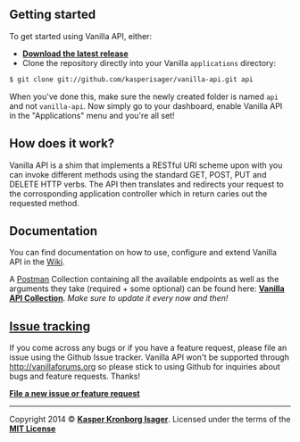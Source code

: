 ## Getting started

To get started using Vanilla API, either:

* [__Download the latest release__](https://github.com/kasperisager/vanilla-api/archive/master.zip)
* Clone the repository directly into your Vanilla `applications` directory:

```sh
$ git clone git://github.com/kasperisager/vanilla-api.git api
```

When you've done this, make sure the newly created folder is named `api` and not `vanilla-api`. Now simply go to your dashboard, enable Vanilla API in the "Applications" menu and you're all set!


## How does it work?

Vanilla API is a shim that implements a RESTful URI scheme upon with you can invoke different methods using the standard GET, POST, PUT and DELETE HTTP verbs. The API then translates and redirects your request to the corrosponding application controller which in return caries out the requested method.


## Documentation

You can find documentation on how to use, configure and extend Vanilla API in the [Wiki](https://github.com/kasperisager/vanilla-api/wiki).

A [Postman](http://getpostman.com) Collection containing all the available endpoints as well as the arguments they take (required + some optional) can be found here: [__Vanilla API Collection__](https://www.getpostman.com/collections/88c667ea752bc4f0186e). _Make sure to update it every now and then!_


## [Issue tracking](https://github.com/kasperisager/vanilla-api/issues)
If you come across any bugs or if you have a feature request, please file an issue using the Github Issue tracker. Vanilla API won't be supported through http://vanillaforums.org so please stick to using Github for inquiries about bugs and feature requests. Thanks!

[__File a new issue or feature request__](https://github.com/kasperisager/vanilla-api/issues/new)

---

Copyright 2014 © [__Kasper Kronborg Isager__](http://kasperisager.github.io). Licensed under the terms of the [__MIT License__](LICENSE.md)
